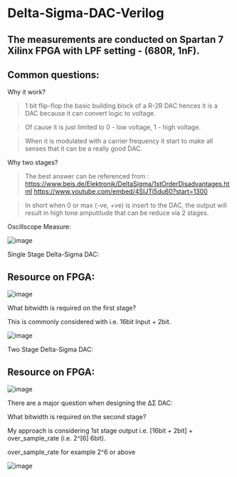 # Delta-Sigma-DAC-Verilog

## The measurements are conducted on Spartan 7 Xilinx FPGA with LPF setting - (680R, 1nF).

## Common questions:

Why it work?

> 1 bit flip-flop the basic building block of a R-2R DAC hences it is a DAC because it can convert logic to voltage.

> Of cause it is just limited to 0 - low voltage, 1 - high voltage.

> When it is modulated with a carrier frequency it start to make all senses that it can be a really good DAC.

Why two stages?

> The best answer can be referenced from : https://www.beis.de/Elektronik/DeltaSigma/1stOrderDisadvantages.html
> https://www.youtube.com/embed/4SIJTl5du60?start=1300

> In short when 0 or max (-ve, +ve) is insert to the DAC, the output will result in high tone amputitude that can be reduce via 2 stages.

Oscillscope Measure:

![image](https://user-images.githubusercontent.com/29487339/164624808-22d7779e-76fe-42bc-9464-762ff3e42899.png)

Single Stage Delta-Sigma DAC:

## Resource on FPGA:
![image](https://user-images.githubusercontent.com/29487339/164648001-f8835f9f-b554-4de4-a872-9f509e6d14c2.png)

What bitwidth is required on the first stage?

This is commonly considered with i.e. 16bit Input + 2bit.

![image](https://user-images.githubusercontent.com/29487339/164623849-5d9b166e-4096-4519-b08d-78ae2487f0d7.png)

Two Stage Delta-Sigma DAC:

## Resource on FPGA:
![image](https://user-images.githubusercontent.com/29487339/164648891-c9bbf9a4-4b72-4ec6-b07a-804beaba7988.png)

There are a major question when designing the ΔΣ DAC:

What bitwidth is required on the second stage?

My approach is considering 1st stage output i.e. [16bit + 2bit] + over_sample_rate (i.e. 2^[6] 6bit).

over_sample_rate for example 2^6 or above

![image](https://user-images.githubusercontent.com/29487339/164624610-c9ede55b-ccbb-4a3d-80c1-b08f9f5b3e32.png)


